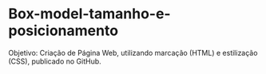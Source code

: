 # Box-model-tamanho-e-posicionamento
Objetivo: Criação de Página Web, utilizando marcação (HTML) e estilização (CSS), publicado no GitHub.
